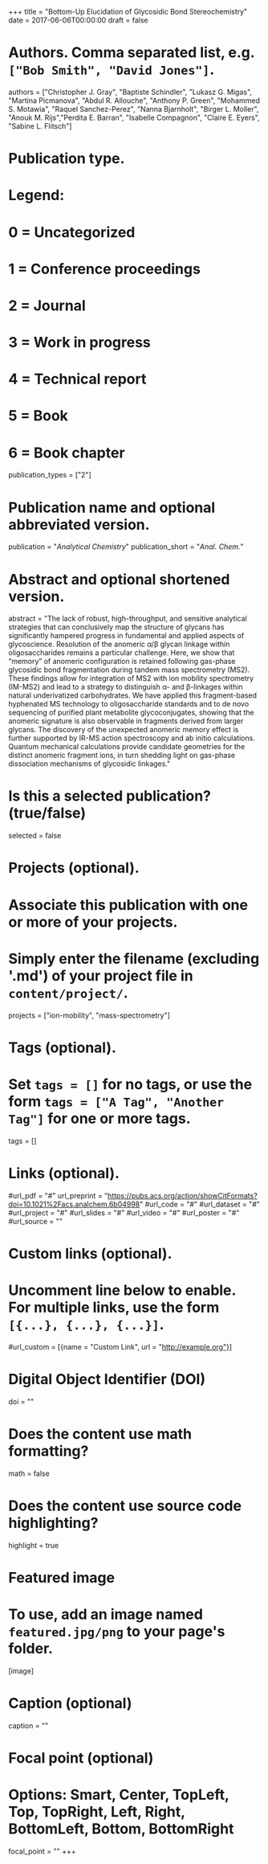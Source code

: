 +++
title = "Bottom-Up Elucidation of Glycosidic Bond Stereochemistry"
date = 2017-06-06T00:00:00
draft = false

# Authors. Comma separated list, e.g. `["Bob Smith", "David Jones"]`.
authors = ["Christopher J. Gray", "Baptiste Schindler", "Lukasz G. Migas", "Martina Picmanova", "Abdul R. Allouche", "Anthony P. Green", "Mohammed S. Motawia", "Raquel Sanchez-Perez", "Nanna Bjarnholt", "Birger L. Moller", "Anouk M. Rijs","Perdita E. Barran", "Isabelle Compagnon", "Claire E. Eyers", "Sabine L. Flitsch"]

# Publication type.
# Legend:
# 0 = Uncategorized
# 1 = Conference proceedings
# 2 = Journal
# 3 = Work in progress
# 4 = Technical report
# 5 = Book
# 6 = Book chapter
publication_types = ["2"]

# Publication name and optional abbreviated version.
publication = "*Analytical Chemistry*"
publication_short = "*Anal. Chem.*"

# Abstract and optional shortened version.
abstract = "The lack of robust, high-throughput, and sensitive analytical strategies that can conclusively map the structure of glycans has significantly hampered progress in fundamental and applied aspects of glycoscience. Resolution of the anomeric α/β glycan linkage within oligosaccharides remains a particular challenge. Here, we show that “memory” of anomeric configuration is retained following gas-phase glycosidic bond fragmentation during tandem mass spectrometry (MS2). These findings allow for integration of MS2 with ion mobility spectrometry (IM-MS2) and lead to a strategy to distinguish α- and β-linkages within natural underivatized carbohydrates. We have applied this fragment-based hyphenated MS technology to oligosaccharide standards and to de novo sequencing of purified plant metabolite glycoconjugates, showing that the anomeric signature is also observable in fragments derived from larger glycans. The discovery of the unexpected anomeric memory effect is further supported by IR-MS action spectroscopy and ab initio calculations. Quantum mechanical calculations provide candidate geometries for the distinct anomeric fragment ions, in turn shedding light on gas-phase dissociation mechanisms of glycosidic linkages."

# Is this a selected publication? (true/false)
selected = false

# Projects (optional).
#   Associate this publication with one or more of your projects.
#   Simply enter the filename (excluding '.md') of your project file in `content/project/`.
projects = ["ion-mobility", "mass-spectrometry"]

# Tags (optional).
#   Set `tags = []` for no tags, or use the form `tags = ["A Tag", "Another Tag"]` for one or more tags.
tags = []

# Links (optional).
#url_pdf = "#"
url_preprint = "https://pubs.acs.org/action/showCitFormats?doi=10.1021%2Facs.analchem.6b04998"
#url_code = "#"
#url_dataset = "#"
#url_project = "#"
#url_slides = "#"
#url_video = "#"
#url_poster = "#"
#url_source = ""

# Custom links (optional).
#   Uncomment line below to enable. For multiple links, use the form `[{...}, {...}, {...}]`.
#url_custom = [{name = "Custom Link", url = "http://example.org"}]

# Digital Object Identifier (DOI)
doi = ""

# Does the content use math formatting?
math = false

# Does the content use source code highlighting?
highlight = true

# Featured image
# To use, add an image named `featured.jpg/png` to your page's folder. 
[image]
  # Caption (optional)
  caption = ""

  # Focal point (optional)
  # Options: Smart, Center, TopLeft, Top, TopRight, Left, Right, BottomLeft, Bottom, BottomRight
  focal_point = ""
+++